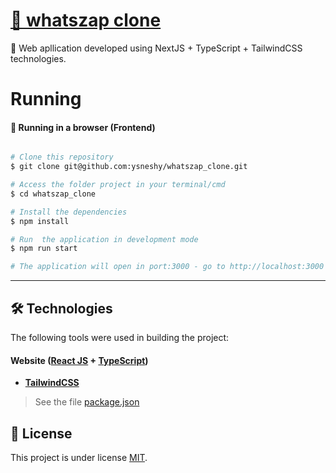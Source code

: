 <h1 align="left">
    <a href="https://pt-br.reactjs.org/">🔗 whatszap clone</a>
</h1>
<p align="left">🚀 Web apllication developed using NextJS + TypeScript + TailwindCSS technologies.</p>

Running
=================

#### 🧭 Running in a browser (Frontend)

```bash

# Clone this repository
$ git clone git@github.com:ysneshy/whatszap_clone.git

# Access the folder project in your terminal/cmd
$ cd whatszap_clone

# Install the dependencies
$ npm install

# Run  the application in development mode
$ npm run start

# The application will open in port:3000 - go to http://localhost:3000

```
---

## 🛠 Technologies

The following tools were used in building the project:

#### **Website**  ([React JS](https://reactjs.org/)  +  [TypeScript](https://www.typescriptlang.org/))

-   **[TailwindCSS](https://tailwindcss.com/docs/guides/create-react-app)**

> See the file  [package.json](package.json)



## 📝 License

This project is under license [MIT](./LICENSE.md).
